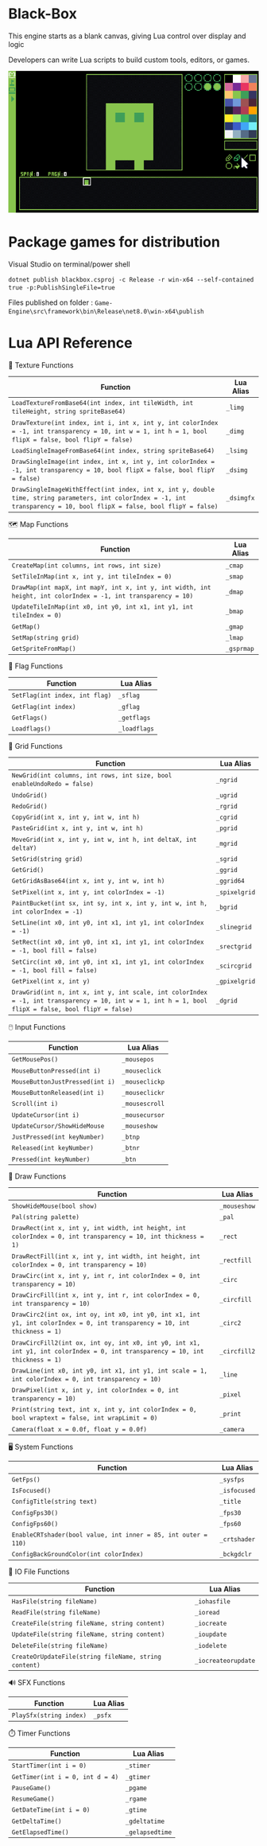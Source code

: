 # Black-Box

This engine starts as a blank canvas, giving Lua control over display and logic

Developers can write Lua scripts to build custom tools, editors, or games.

![alt text](image.png)

# Package games for distribution

Visual Studio on terminal/power shell

```
dotnet publish blackbox.csproj -c Release -r win-x64 --self-contained true -p:PublishSingleFile=true
```

Files published on folder : `Game-Engine\src\framework\bin\Release\net8.0\win-x64\publish`


# Lua API Reference

🧩 Texture Functions

| Function                                                                                                                                                                 | Lua Alias |
| ------------------------------------------------------------------------------------------------------------------------------------------------------------------------ | --------- |
| `LoadTextureFromBase64(int index, int tileWidth, int tileHeight, string spriteBase64)`                                                                                   | `_limg`   |
| `DrawTexture(int index, int i, int x, int y, int colorIndex = -1, int transparency = 10, int w = 1, int h = 1, bool flipX = false, bool flipY = false)`                  | `_dimg`   |
| `LoadSingleImageFromBase64(int index, string spriteBase64)`                                                                                                              | `_lsimg`  |
| `DrawSingleImage(int index, int x, int y, int colorIndex = -1, int transparency = 10, bool flipX = false, bool flipY = false)`                                           | `_dsimg`  |
| `DrawSingleImageWithEffect(int index, int x, int y, double time, string parameters, int colorIndex = -1, int transparency = 10, bool flipX = false, bool flipY = false)` | `_dsimgfx`|


🗺️ Map Functions

| Function                                                                                                       | Lua Alias |
| -------------------------------------------------------------------------------------------------------------- | --------- |
| `CreateMap(int columns, int rows, int size)`                                                                   | `_cmap`   |
| `SetTileInMap(int x, int y, int tileIndex = 0)`                                                                | `_smap`   |
| `DrawMap(int mapX, int mapY, int x, int y, int width, int height, int colorIndex = -1, int transparency = 10)` | `_dmap`   |
| `UpdateTileInMap(int x0, int y0, int x1, int y1, int tileIndex = 0)`                                           | `_bmap`   |
| `GetMap()`                                                                                                     | `_gmap`   |
| `SetMap(string grid)`                                                                                          | `_lmap`   |
| `GetSpriteFromMap()`                                                                                           | `_gsprmap`   |

🏁 Flag Functions

| Function                                                                                                       | Lua Alias |
| -------------------------------------------------------------------------------------------------------------- | --------- |
| `SetFlag(int index, int flag)`                                                                   | `_sflag`   |
| `GetFlag(int index)`                                                                | `_gflag`   |
| `GetFlags()`                                                                   | `_getflags`   |
| `Loadflags()`                                                                   | `_loadflags`   |

🧮 Grid Functions

| Function                                                                                                                                             | Lua Alias     |
| ---------------------------------------------------------------------------------------------------------------------------------------------------- | ------------- |
| `NewGrid(int columns, int rows, int size, bool enableUndoRedo = false)`                                                                              | `_ngrid`      |
| `UndoGrid()`                                                                                                                                         | `_ugrid`      |
| `RedoGrid()`                                                                                                                                         | `_rgrid`      |
| `CopyGrid(int x, int y, int w, int h)`                                                                                                               | `_cgrid`      |
| `PasteGrid(int x, int y, int w, int h)`                                                                                                              | `_pgrid`      |
| `MoveGrid(int x, int y, int w, int h, int deltaX, int deltaY)`                                                                                       | `_mgrid`      |
| `SetGrid(string grid)`                                                                                                                               | `_sgrid`      |
| `GetGrid()`                                                                                                                                          | `_ggrid`      |
| `GetGridAsBase64(int x, int y, int w, int h)`                                                                                                        | `_ggrid64`    |
| `SetPixel(int x, int y, int colorIndex = -1)`                                                                                                        | `_spixelgrid` |
| `PaintBucket(int sx, int sy, int x, int y, int w, int h, int colorIndex = -1)`                                                                       | `_bgrid`      |
| `SetLine(int x0, int y0, int x1, int y1, int colorIndex = -1)`                                                                                       | `_slinegrid`  |
| `SetRect(int x0, int y0, int x1, int y1, int colorIndex = -1, bool fill = false)`                                                                    | `_srectgrid`  |
| `SetCirc(int x0, int y0, int x1, int y1, int colorIndex = -1, bool fill = false)`                                                                    | `_scircgrid`  |
| `GetPixel(int x, int y)`                                                                                                                             | `_gpixelgrid` |
| `DrawGrid(int n, int x, int y, int scale, int colorIndex = -1, int transparency = 10, int w = 1, int h = 1, bool flipX = false, bool flipY = false)` | `_dgrid`      |


🖱️ Input Functions

| Function                        | Lua Alias      |
| ------------------------------- | -------------- |
| `GetMousePos()`                 | `_mousepos`    |
| `MouseButtonPressed(int i)`     | `_mouseclick`  |
| `MouseButtonJustPressed(int i)` | `_mouseclickp` |
| `MouseButtonReleased(int i)`    | `_mouseclickr` |
| `Scroll(int i)`                 | `_mousescroll` |
| `UpdateCursor(int i)`           | `_mousecursor` |
| `UpdateCursor/ShowHideMouse`    | `_mouseshow`   |
| `JustPressed(int keyNumber)`    | `_btnp`        |
| `Released(int keyNumber)`       | `_btnr`        |
| `Pressed(int keyNumber)`        | `_btn`         |


🎨 Draw Functions

| Function                                                                                         | Lua Alias     |
| ------------------------------------------------------------------------------------------------ | ------------- |
| `ShowHideMouse(bool show)`                                                                       | `_mouseshow`  |
| `Pal(string palette)`                                                                            | `_pal`        |
| `DrawRect(int x, int y, int width, int height, int colorIndex = 0, int transparency = 10, int thickness = 1)`                                                                                  | `_rect`       |
| `DrawRectFill(int x, int y, int width, int height, int colorIndex = 0, int transparency = 10)`                                                                              | `_rectfill`   |
| `DrawCirc(int x, int y, int r, int colorIndex = 0, int transparency = 10)`                                                                                  | `_circ`       |
| `DrawCircFill(int x, int y, int r, int colorIndex = 0, int transparency = 10)`                                                                              | `_circfill`   |
| `DrawCirc2(int ox, int oy, int x0, int y0, int x1, int y1, int colorIndex = 0, int transparency = 10, int thickness = 1)`                                                                                 | `_circ2`      |
| `DrawCircFill2(int ox, int oy, int x0, int y0, int x1, int y1, int colorIndex = 0, int transparency = 10, int thickness = 1)`                                                                             | `_circfill2`  |
| `DrawLine(int x0, int y0, int x1, int y1, int scale = 1, int colorIndex = 0, int transparency = 10)`                                                                                  | `_line`       |
| `DrawPixel(int x, int y, int colorIndex = 0, int transparency = 10)`                                                                                 | `_pixel`      |
| `Print(string text, int x, int y, int colorIndex = 0, bool wraptext = false, int wrapLimit = 0)` | `_print`      |
| `Camera(float x = 0.0f, float y = 0.0f)`                                                         | `_camera`     |


🖥️ System Functions

| Function          | Lua Alias  |
| ----------------- | ---------- |
| `GetFps()`        | `_sysfps`  |
| `IsFocused()`     | `_isfocused` |
| `ConfigTitle(string text)`                                     | `_title`    |
| `ConfigFps30()`                                                | `_fps30`    |
| `ConfigFps60()`                                                | `_fps60`    |
| `EnableCRTshader(bool value, int inner = 85, int outer = 110)` | `_crtshader`|
| `ConfigBackGroundColor(int colorIndex)`                        | `_bckgdclr` |


💾 IO File Functions

| Function                                              | Lua Alias         |
| ----------------------------------------------------- | ----------------- |
| `HasFile(string fileName)`                            | `_iohasfile`      |
| `ReadFile(string fileName)`                           | `_ioread`         |
| `CreateFile(string fileName, string content)`         | `_iocreate`       |
| `UpdateFile(string fileName, string content)`         | `_ioupdate`       |
| `DeleteFile(string fileName)`                         | `_iodelete`       |
| `CreateOrUpdateFile(string fileName, string content)` | `_iocreateorupdate` |


🔊 SFX Functions

| Function                | Lua Alias |
| ----------------------- | --------- |
| `PlaySfx(string index)` | `_psfx`   |


⏱️ Timer Functions

| Function                         | Lua Alias      |
| -------------------------------- | -------------- |
| `StartTimer(int i = 0)`          | `_stimer`      |
| `GetTimer(int i = 0, int d = 4)` | `_gtimer`      |
| `PauseGame()`          | `_pgame`       |
| `ResumeGame()`          | `_rgame`       |
| `GetDateTime(int i = 0)`         | `_gtime`       |
| `GetDeltaTime()`                 | `_gdeltatime`  |
| `GetElapsedTime()`               | `_gelapsedtime`|